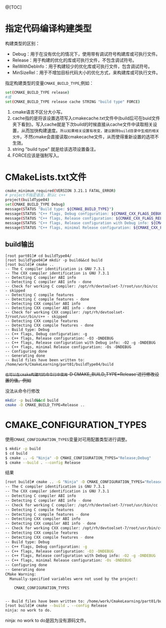 @[TOC]
# 指定代码编译构建类型
构建类型的区别：
- Debug：用于在没有优化的情况下，使用带有调试符号构建库或可执行文件。
- Release：用于构建的优化的库或可执行文件，不包含调试符号。
- RelWithDebInfo：用于构建较少的优化库或可执行文件，包含调试符号。
- MinSizeRel：用于不增加目标代码大小的优化方式，来构建库或可执行文件。
  
指定构建类型的变量`CMAKE_BUILD_TYPE`,例如：
```bash
set(CMAKE_BUILD_TYPE release)
#或
set(CMAKE_BUILD_TYPE release cache STRING "build type" FORCE)
```
1. cmake语言不区分大小写。
2. cache指的是将该设置选项写入cmakecache.txt文件中(build后可在buid文件夹下看到)。写入cache就是下次build的时候直接从cache文件中读取相关设置，从而加快构建速度。`所以如果相关设置有改变，建议删除build目录中生成的相关文件`，不然cmake会直接读取cmakecache文件，从而使得重新设置的选项不生效。
3. string "build type" 就是给该选项设置备注。 
4. FORCE应该是强制写入。

# CMakeLists.txt文件
```bash
cmake_minimum_required(VERSION 3.21.1 FATAL_ERROR)
# project不指定语言，默认c c++
project(buildType04)
set(CMAKE_BUILD_TYPE Debug)
message(STATUS "Build type: ${CMAKE_BUILD_TYPE}")
message(STATUS "C++ flags, Debug configuration: ${CMAKE_CXX_FLAGS_DEBUG}")
message(STATUS "C++ flags, Release configuration: ${CMAKE_CXX_FLAGS_RELEASE}")
message(STATUS "C++ flags, Release configuration with Debug info: ${CMAKE_CXX_FLAGS_RELWITHDEBINFO}")
message(STATUS "C++ flags, minimal Release configuration: ${CMAKE_CXX_FLAGS_MINSIZEREL}")
```
## build输出
```
[root part01]# cd buildType04/
[root buildType04]# mkdir -p build&&cd build
[root build]# cmake ..
-- The C compiler identification is GNU 7.3.1
-- The CXX compiler identification is GNU 7.3.1
-- Detecting C compiler ABI info
-- Detecting C compiler ABI info - done
-- Check for working C compiler: /opt/rh/devtoolset-7/root/usr/bin/cc - skipped
-- Detecting C compile features
-- Detecting C compile features - done
-- Detecting CXX compiler ABI info
-- Detecting CXX compiler ABI info - done
-- Check for working CXX compiler: /opt/rh/devtoolset-7/root/usr/bin/c++ - skipped
-- Detecting CXX compile features
-- Detecting CXX compile features - done
-- Build type: Debug
-- C++ flags, Debug configuration: -g
-- C++ flags, Release configuration: -O3 -DNDEBUG
-- C++ flags, Release configuration with Debug info: -O2 -g -DNDEBUG
-- C++ flags, minimal Release configuration: -Os -DNDEBUG
-- Configuring done
-- Generating done
-- Build files have been written to: /home/work/CmakeLearning/part01/buildType04/build
```
~~`也可以在cmake构建时的命令行中使用`-D CMAKE_BUILD_TYPE=Release`进行修改设置的值。例如~~

没法从命令行修改
```bash
mkdir -p build&&cd build
cmake -D CMAKE_BUILD_TYPE=Release ..
```
# CMAKE_CONFIGURATION_TYPES 
使用`CMAKE_CONFIGURATION_TYPES`变量对可用配置类型进行调整。
```bash
$ mkdir -p build
$ cd build
$ cmake .. -G "Ninja" -D CMAKE_CONFIGURATION_TYPES="Release;Debug"
$ cmake --build . --config Release
```
结果
```bash
[root build]# cmake .. -G "Ninja" -D CMAKE_CONFIGURATION_TYPES="Release;Debug"
-- The C compiler identification is GNU 7.3.1
-- The CXX compiler identification is GNU 7.3.1
-- Detecting C compiler ABI info
-- Detecting C compiler ABI info - done
-- Check for working C compiler: /opt/rh/devtoolset-7/root/usr/bin/cc - skipped
-- Detecting C compile features
-- Detecting C compile features - done
-- Detecting CXX compiler ABI info
-- Detecting CXX compiler ABI info - done
-- Check for working CXX compiler: /opt/rh/devtoolset-7/root/usr/bin/c++ - skipped
-- Detecting CXX compile features
-- Detecting CXX compile features - done
-- Build type: Debug
-- C++ flags, Debug configuration: -g
-- C++ flags, Release configuration: -O3 -DNDEBUG
-- C++ flags, Release configuration with Debug info: -O2 -g -DNDEBUG
-- C++ flags, minimal Release configuration: -Os -DNDEBUG
-- Configuring done
-- Generating done
CMake Warning:
  Manually-specified variables were not used by the project:

    CMAKE_CONFIGURATION_TYPES


-- Build files have been written to: /home/work/CmakeLearning/part01/buildType04/build
[root build]# cmake --build . --config Release
ninja: no work to do.
```
ninja: no work to do是因为没有源码文件。